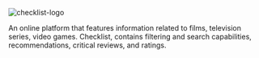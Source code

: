 ![checklist-logo](https://user-images.githubusercontent.com/60224852/157056610-77d58dde-fee4-4413-8728-d7929e007929.png)

An online platform that features information related to films, television series, video games. Checklist, contains filtering and search capabilities, recommendations, critical reviews, and ratings.
